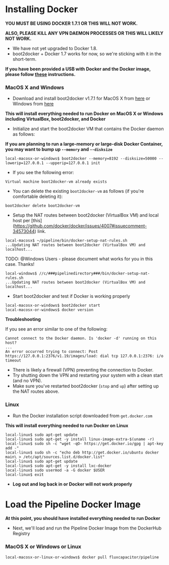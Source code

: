 # Installing Docker
**YOU MUST BE USING DOCKER 1.7.1 OR THIS WILL NOT WORK.**

**ALSO, PLEASE KILL ANY VPN DAEMON PROCESSES OR THIS WILL LIKELY NOT WORK.**
* We have not yet upgraded to Docker 1.8.
* boot2docker + Docker 1.7 works for now, so we're sticking with it in the short-term.

**If you have been provided a USB with Docker and the Docker image, please follow [these](https://github.com/fluxcapacitor/pipeline/wiki/Setup-Docker-Image-from-USB) instructions.**

### MacOS X and Windows
* Download and install boot2docker v1.7.1 for MacOS X from [here](https://github.com/boot2docker/osx-installer/releases/tag/v1.7.1) or Windows from [here](https://github.com/boot2docker/windows-installer/releases/tag/v1.7.1)

**This will install everything needed to run Docker on MacOS X or Windows including VirtualBox, boot2docker, and Docker**

* Initialize and start the boot2docker VM that contains the Docker daemon as follows:

**If you are planning to run a large-memory or large-disk Docker Container, you may want to bump up `--memory` and `--disksize`**
```
local-macosx-or-windows$ boot2docker --memory=8192 --disksize=50000 --lowerip=127.0.0.1 --upperip=127.0.0.1 init
```
* If you see the following error:
```
Virtual machine boot2docker-vm already exists
```
* You can delete the existing `boot2docker-vm` as follows (if you're comfortable deleting it):
```
boot2docker delete boot2docker-vm
``` 
* Setup the NAT routes between boot2docker (VirtualBox VM) and local host per [this]
(https://github.com/docker/docker/issues/4007#issuecomment-34573044) link.
```
local-macosx$ ~/pipeline/bin/docker-setup-nat-rules.sh
...Updating NAT routes between boot2docker (VirtualBox VM) and localhost...
```
TODO:  @Windows Users - please document what works for you in this case.  Thanks!
```
local-windows$ //c/###pipelinedirectory###/bin/docker-setup-nat-rules.sh
...Updating NAT routes between boot2docker (VirtualBox VM) and localhost...
```

* Start boot2docker and test if Docker is working properly
```
local-macosx-or-windows$ boot2docker start
local-macosx-or-windows$ docker version
```

**Troubleshooting**

If you see an error similar to one of the following:
```
Cannot connect to the Docker daemon. Is 'docker -d' running on this host?
...
An error occurred trying to connect: Post https://127.0.0.1:2376/v1.19/images/load: dial tcp 127.0.0.1:2376: i/o timeout
```
* There is likely a firewall (VPN) preventing the connection to Docker.
* Try shutting down the VPN and restarting your system with a clean start (and no VPN).
* Make sure you've restarted boot2docker (`stop` and `up`) after setting up the NAT routes above. 

### Linux
* Run the Docker installation script downloaded from `get.docker.com`

**This will install everything needed to run Docker on Linux**
```
local-linux$ sudo apt-get update
local-linux$ sudo apt-get -y install linux-image-extra-$(uname -r)
local-linux$ sudo sh -c "wget -qO- https://get.docker.io/gpg | apt-key add -"
local-linux$ sudo sh -c "echo deb http://get.docker.io/ubuntu docker main\ > /etc/apt/sources.list.d/docker.list"
local-linux$ sudo apt-get update
local-linux$ sudo apt-get -y install lxc-docker
local-linux$ sudo usermod -a -G docker $USER
local-linux$ exit
```
* **Log out and log back in or Docker will not work properly**

# Load the Pipeline Docker Image 

**At this point, you should have installed everything needed to run Docker**

* Next, we'll load and run the Pipeline Docker Image from the DockerHub Registry

### MacOS X or Windows or Linux
```
local-macosx-or-linux-or-windows$ docker pull fluxcapacitor/pipeline
```